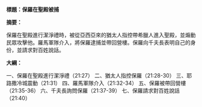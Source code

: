 **標題：保羅在聖殿被捕**

**摘要：**

保羅在聖殿進行潔淨禮時，被從亞西亞來的猶太人指控帶希臘人進入聖殿，並煽動民眾攻擊他。羅馬軍隊介入，將保羅逮捕並帶回營樓。保羅向千夫長表明自己的身份，並請求對百姓說話。

**大綱：**

一、保羅在聖殿進行潔淨禮（21:27）
二、猶太人指控保羅（21:28-30）
三、耶路撒冷城震動（21:31）
四、羅馬軍隊介入（21:32-34）
五、保羅被帶回營樓（21:35-36）
六、千夫長詢問保羅（21:37-39）
七、保羅請求對百姓說話（21:40）